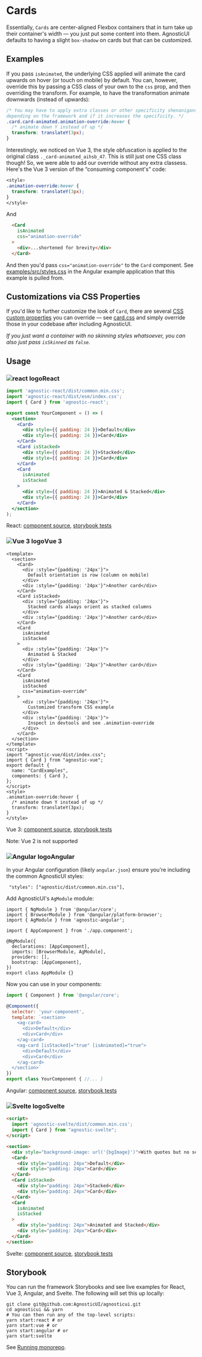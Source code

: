 # Cards

Essentially, `Cards` are center-aligned Flexbox containers that in turn take up their container's width — you just put some content into them. AgnosticUI defaults to having a slight `box-shadow` on cards but that can be customized.

<div class="mbs24"></div>

## Examples

<div class="mbe24"></div>

<CardExamples />

<div class="mbe32"></div>

If you pass `isAnimated`, the underlying CSS applied will animate the card upwards on hover (or touch on mobile) by default. You can, however, override this by passing a CSS class of your own to the `css` prop, and then overriding the transform. For example, to have the transformation animate downwards (instead of upwards):

```css
/* You may have to apply extra classes or other specificity shenanigans
depending on the framework and if it increases the specificity. */
.card.card-animated.animation-override:hover {
  /* animate down Y instead of up */
  transform: translateY(3px);
}
```

Interestingly, we noticed on Vue 3, the style obfuscation is applied to the original class `._card-animated_aihsb_47`. This is still just one CSS class though! So, we were able to add our override without any extra classess. Here's the Vue 3 version of the &ldquo;consuming component's&rdquo; code:

```css
<style>
.animation-override:hover {
  transform: translateY(3px);
}
</style>
```

And

```html
  <Card
    isAnimated
    css="animation-override"
  >
    <div>...shortened for brevity</div>
  </Card>
```

And then you'd pass `css="animation-override"` to the `Card` component. See [examples/src/styles.css](https://github.com/AgnosticUI/agnosticui/blob/master/agnostic-angular/apps/examples/src/styles.css) in the Angular example application that this example is pulled from.

## Customizations via CSS Properties

If you'd like to further customize the look of `Card`, there are several [CSS custom properties](https://developer.mozilla.org/en-US/docs/Web/CSS/Using_CSS_custom_properties) you can override — see [card.css](https://github.com/AgnosticUI/agnosticui/blob/master/agnostic-css/src/components/card/card.css) and simply override those in your codebase after including AgnosticUI.

<div class="mbs24"></div>

_If you just want a container with no skinning styles whatsoever, you can also just pass `isSkinned` as `false`._

<div class="mbe24"></div>

<script>
import CardExamples from '../../components/CardExamples.vue'
import { Alert } from "agnostic-vue";

export default {
  components: { Alert, CardExamples }
}
</script>



## Usage

<div class="flex">
  <h3 id="react" tabindex="-1">
    <img src="/images/React-icon.svg" alt="react logo">React
  </h3>
</div>

```jsx
import 'agnostic-react/dist/common.min.css';
import 'agnostic-react/dist/esm/index.css';
import { Card } from 'agnostic-react';

export const YourComponent = () => (
  <section>
    <Card>
      <div style={{ padding: 24 }}>Default</div>
      <div style={{ padding: 24 }}>Card</div>
    </Card>
    <Card isStacked>
      <div style={{ padding: 24 }}>Stacked</div>
      <div style={{ padding: 24 }}>Card</div>
    </Card>
    <Card
      isAnimated
      isStacked
    >
      <div style={{ padding: 24 }}>Animated & Stacked</div>
      <div style={{ padding: 24 }}>Card</div>
    </Card>
  </section>
);
```

React: [component source](https://github.com/AgnosticUI/agnosticui/blob/master/agnostic-react/src/Card.tsx), [storybook tests](https://github.com/AgnosticUI/agnosticui/blob/master/agnostic-react/src/stories/Card.stories.tsx)

<div class="mbe32"></div>

<div class="flex">
  <h3 id="vue-3" tabindex="-1">
    <img src="/images/Vue-icon.svg" alt="Vue 3 logo">Vue 3
  </h3>
</div>

```vue
<template>
  <section>
    <Card>
      <div :style="{padding: '24px'}">
        Default orientation is row (column on mobile)
      </div>
      <div :style="{padding: '24px'}">Another card</div>
    </Card>
    <Card isStacked>
      <div :style="{padding: '24px'}">
        Stacked cards always orient as stacked columns
      </div>
      <div :style="{padding: '24px'}">Another card</div>
    </Card>
    <Card
      isAnimated
      isStacked
    >
      <div :style="{padding: '24px'}">
        Animated & Stacked
      </div>
      <div :style="{padding: '24px'}">Another card</div>
    </Card>
    <Card
      isAnimated
      isStacked
      css="animation-override"
    >
      <div :style="{padding: '24px'}">
        Customized transform CSS example
      </div>
      <div :style="{padding: '24px'}">
        Inspect in devtools and see .animation-override
      </div>
    </Card>
  </section>
</template>
<script>
import "agnostic-vue/dist/index.css";
import { Card } from "agnostic-vue";
export default {
  name: "CardExamples",
  components: { Card },
};
</script>
<style>
.animation-override:hover {
  /* animate down Y instead of up */
  transform: translateY(3px);
}
</style>
```


Vue 3: [component source](https://github.com/AgnosticUI/agnosticui/blob/master/agnostic-vue/src/components/Card.vue), [storybook tests](https://github.com/AgnosticUI/agnosticui/blob/master/agnostic-vue/src/stories/Card.stories.js)


<div class="mbe24"></div>

<Alert type="warning">Note: Vue 2 is not supported</Alert>

<div class="mbe32"></div>

<div class="flex">
  <h3 id="angular" tabindex="-1">
    <img src="/images/Angular-icon.svg" alt="Angular logo">Angular
  </h3>
</div>

In your Angular configuration (likely `angular.json`) ensure you're including
the common AgnosticUI styles:

<div class="mbe16"></div>

` "styles": ["agnostic/dist/common.min.css"],`

<div class="mbe24"></div>

Add AgnosticUI's `AgModule` module:

```js{3,9}
import { NgModule } from '@angular/core';
import { BrowserModule } from '@angular/platform-browser';
import { AgModule } from 'agnostic-angular';

import { AppComponent } from './app.component';

@NgModule({
  declarations: [AppComponent],
  imports: [BrowserModule, AgModule],
  providers: [],
  bootstrap: [AppComponent],
})
export class AppModule {}
```

Now you can use in your components:

```js
import { Component } from '@angular/core';

@Component({
  selector: 'your-component',
  template: `<section>
    <ag-card>
      <div>Default</div>
      <div>Card</div>
    </ag-card>
    <ag-card [isStacked]="true" [isAnimated]="true">
      <div>Default</div>
      <div>Card</div>
    </ag-card>
  </section>`
})
export class YourComponent { //... }
```
Angular: [component source](https://github.com/AgnosticUI/agnosticui/blob/master/agnostic-angular/libs/ag/src/lib/card.component.ts), [storybook tests](https://github.com/AgnosticUI/agnosticui/blob/master/agnostic-angular/libs/ag/src/lib/card.component.stories.ts)

<div class="mbe32"></div>

<div class="flex">
  <h3 id="svelte" tabindex="-1">
    <img src="/images/Svelte-icon.svg" alt="Svelte logo">Svelte
  </h3>
</div>

```html
<script>
  import 'agnostic-svelte/dist/common.min.css';
  import { Card } from "agnostic-svelte";
</script>

<section>
  <div style="background-image: url('{bgImage}')">With quotes but no semi. Work!</div>
  <Card>
    <div style="padding: 24px">Default</div>
    <div style="padding: 24px">Card</div>
  </Card>
  <Card isStacked>
    <div style="padding: 24px">Stacked</div>
    <div style="padding: 24px">Card</div>
  </Card>
  <Card
    isAnimated
    isStacked
  >
    <div style="padding: 24px">Animated and Stacked</div>
    <div style="padding: 24px">Card</div>
  </Card>
</section>
```

Svelte: [component source](https://github.com/AgnosticUI/agnosticui/blob/master/agnostic-svelte/src/stories/Card.svelte), [storybook tests](https://github.com/AgnosticUI/agnosticui/blob/master/agnostic-svelte/src/stories/Card.stories.js)

## Storybook

You can run the framework Storybooks and see live examples for React, Vue 3, Angular, and Svelte. The following will set this up locally:

```shell
git clone git@github.com:AgnosticUI/agnosticui.git
cd agnosticui && yarn
# You can then run any of the top-level scripts:
yarn start:react # or
yarn start:vue # or
yarn start:angular # or
yarn start:svelte
```

See [Running monorepo](https://github.com/AgnosticUI/agnosticui/blob/master/CONTRIBUTING.md#running-monorepo).
